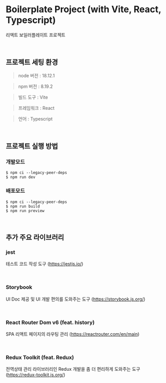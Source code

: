 # Boilerplate Project (with Vite, React, Typescript)

리액트 보일러플레이트 프로젝트

</br>

## 프로젝트 세팅 환경

> node 버전 : 18.12.1

> npm 버전 : 8.19.2

> 빌드 도구 : Vite

> 프레임워크 : React

> 언어 : Typescript

</br>

## 프로젝트 실행 방법

### 개발모드

```shell
$ npm ci --legacy-peer-deps
$ npm run dev
```

### 배포모드

```shell
$ npm ci --legacy-peer-deps
$ npm run build
$ npm run preview
```

</br>

## 추가 주요 라이브러리

### jest

테스트 코드 작성 도구 (https://jestjs.io/)

</br>

### Storybook

UI Doc 제공 및 UI 개발 편의를 도와주는 도구 (https://storybook.js.org/)

</br>

### React Router Dom v6 (feat. history)

SPA 리액트 페이지의 라우팅 관리 (https://reactrouter.com/en/main)

</br>

### Redux Toolkit (feat. Redux)

전역상태 관리 라이브러리인 Redux 개발을 좀 더 편리하게 도와주는 도구 (https://redux-toolkit.js.org/)
